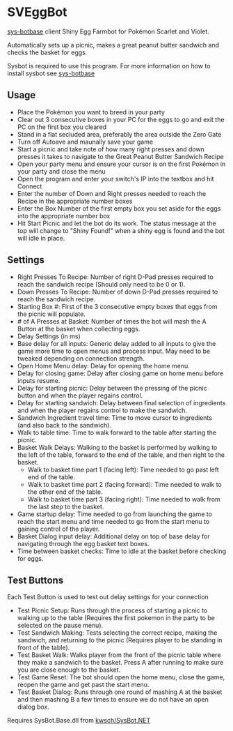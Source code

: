 # SVEggBot
[sys-botbase](https://github.com/olliz0r/sys-botbase) client Shiny Egg Farmbot for Pokémon Scarlet and Violet.

Automatically sets up a picnic, makes a great peanut butter sandwich and checks the basket for eggs.

Sysbot is required to use this program. For more information on how to install sysbot see [sys-botbase](https://github.com/olliz0r/sys-botbase)

## Usage
* Place the Pokémon you want to breed in your party
* Clear out 3 consecutive boxes in your PC for the eggs to go and exit the PC on the first box you cleared
* Stand in a flat secluded area, preferably the area outside the Zero Gate
* Turn off Autoave and maunally save your game
* Start a picnic and take note of how many right presses and down presses it takes to navigate to the Great Peanut Butter Sandwich Recipe
* Open your party menu and ensure your cursor is on the first Pokémon in your party and close the menu
* Open the program and enter your switch's IP into the textbox and hit Connect
* Enter the number of Down and Right presses needed to reach the Recipe in the appropriate number boxes
* Enter the Box Number of the first empty box you set aside for the eggs into the appropriate number box
* Hit Start Picnic and let the bot do its work. The status message at the top will change to "Shiny Found!" when a shiny egg is found and the bot will idle in place.

## Settings
* Right Presses To Recipe: Number of right D-Pad presses required to reach the sandwich recipe (Should only need to be 0 or 1).
* Down Presses To Recipe: Number of down D-Pad presses required to reach the sandwich recipe.
* Starting Box #: First of the 3 consecutive empty boxes that eggs from the picnic will populate.
* \# of A Presses at Basket: Number of times the bot will mash the A Button at the basket when collecting eggs.
* Delay Settings (in ms)
 * Base delay for all inputs: Generic delay added to all inputs to give the game more time to open menus and process input. May need to be tweaked depending on connection strength.
 * Open Home Menu delay: Delay for opening the home menu.
 * Delay for closing game: Delay after closing game on home menu before inputs resume.
 * Delay for starting picnic: Delay between the pressing of the picnic button and when the player regains control.
 * Delay for starting sandwich: Delay between final selection of ingredients and when the player regains control to make the sandwich.
 * Sandwich Ingredient travel time: Time to move cursor to ingredients (and also back to the sandwich).
 * Walk to table time: Time to walk forward to the table after starting the picnic.
 * Basket Walk Delays: Walking to the basket is performed by walking to the left of the table, forward to the end of the table, and then right to the basket.
   * Walk to basket time part 1 (facing left): Time needed to go past left end of the table.
   * Walk to basket time part 2 (facing forward): Time needed to walk to the other end of the table.
   * Walk to basket time part 3 (facing right): Time needed to walk from the last step to the basket.
 * Game startup delay: Time needed to go from launching the game to reach the start menu and time needed to go from the start menu to gaining control of the player.
 * Basket Dialog input delay: Additional delay on top of base delay for navigating through the egg basket text boxes.
 * Time between basket checks: Time to idle at the basket before checking for eggs.

## Test Buttons
Each Test Button is used to test out delay settings for your connection
* Test Picnic Setup: Runs through the process of starting a picnic to walking up to the table (Requires the first pokemon in the party to be selected on the pause menu).
* Test Sandwich Making: Tests selecting the correct recipe, making the sandwich, and returning to the picnic (Requires player to be standing in front of the table).
* Test Basket Walk: Walks player from the front of the picnic table where they make a sandwich to the basket. Press A after running to make sure you are close enough to the basket.
* Test Game Reset: The bot should open the home menu, close the game, reopen the game and get past the start menu.
* Test Basket Dialog: Runs through one round of mashing A at the basket and then mashing B a few times to ensure we do not have an open dialog box.

Requires SysBot.Base.dll from [kwsch/SysBot.NET](https://github.com/kwsch/SysBot.NET)
